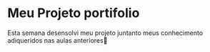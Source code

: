 # Meu Projeto portifolio

Esta semana desensolvi meu projeto juntanto meus conhecimento adiqueridos nas aulas anteriores🤩
